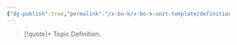 ```yaml
---
{"dg-publish":true,"permalink":"/x-bo-k/x-bo-k-unit-template/definition/","noteIcon":"📄"}
---
```


>[!quote]+ Topic
> Definition.


